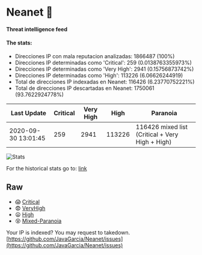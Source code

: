 # Neanet :hocho:
#### Threat intelligence feed
#### The stats:

- Direcciones IP con mala reputacion analizadas: 1866487 (100%)
- Direcciones IP determinadas como 'Critical':  259 (0.0138763355973%)
- Direcciones IP determinadas como 'Very High':  2941 (0.15756873742%)
- Direcciones IP determinadas como 'High':  113226 (6.06626244919)
- Total de direcciones IP indexadas en Neanet:  116426 (6.23770752221%)
- Total de direcciones IP descartadas en Neanet:  1750061 (93.7622924778%)

| Last Update | Critical | Very High | High | Paranoia |
| --- | --- | --- | --- | --- |
| 2020-09-30 13:01:45 | 259 | 2941 | 113226 | 116426 mixed list (Critical + Very High + High)|

![Stats](https://docs.google.com/spreadsheets/d/e/2PACX-1vSnaNMIXVabIpDJjufMlzH7poXnshF3mgd8Is1g9ytUEzVsP5my4Trn8f-xkoLLQ38xpL3HtmUexLo6/pubchart?oid=501124687&format=image)

For the historical stats go to: [link](/stats.csv)
## Raw
- :scream: [Critical](https://raw.githubusercontent.com/JavaGarcia/Neanet/master/blacklists/neanet_critical.txt)
- :fearful: [VeryHigh](https://raw.githubusercontent.com/JavaGarcia/Neanet/master/blacklists/neanet_veryHigh.txtt)
- :frowning: [High](https://raw.githubusercontent.com/JavaGarcia/Neanet/master/blacklists/neanet_high.txt)
- :dizzy_face: [Mixed-Paranoia](https://raw.githubusercontent.com/JavaGarcia/Neanet/master/blacklists/neanet_all.txt)


Your IP is indexed? You may request to takedown. [https://github.com/JavaGarcia/Neanet/issues](https://github.com/JavaGarcia/Neanet/issues)






























































































































































































































































































































































































































































































































































































































































































































































































































































































































































































































































































































































